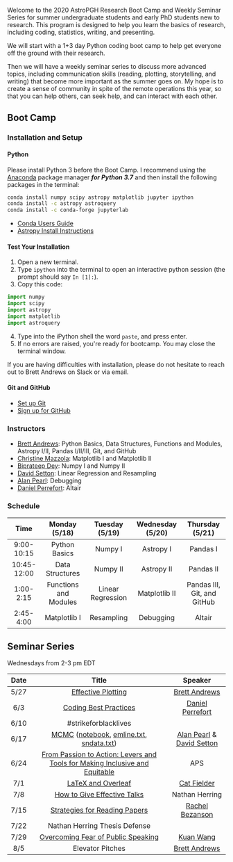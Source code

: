Welcome to the 2020 AstroPGH Research Boot Camp and Weekly Seminar Series for summer undergraduate students and early PhD students new to research.  This program is designed to help you learn the basics of research, including coding, statistics, writing, and presenting.

We will start with a 1+3 day Python coding boot camp to help get everyone off the ground with their research.

Then we will have a weekly seminar series to discuss more advanced topics, including communication skills (reading, plotting, storytelling, and writing) that become more important as the summer goes on. My hope is to create a sense of community in spite of the remote operations this year, so that you can help others, can seek help, and can interact with each other.

## Boot Camp
### Installation and Setup
#### Python
Please install Python 3 before the Boot Camp. I recommend using the [Anaconda](https://www.anaconda.com/products/individual) package manager **_for Python 3.7_** and then install the following packages in the terminal:
```bash
conda install numpy scipy astropy matplotlib jupyter ipython
conda install -c astropy astroquery
conda install -c conda-forge jupyterlab
```

- [Conda Users Guide](https://conda.io/docs/user-guide/index.html)
- [Astropy Install Instructions](http://docs.astropy.org/en/stable/install.html)

#### Test Your Installation

1. Open a new terminal.
2. Type `ipython` into the terminal to open an interactive python session (the prompt should say `In [1]:`).
3. Copy this code:
```python
import numpy
import scipy
import astropy
import matplotlib
import astroquery
```
4. Type into the iPython shell the word `paste`, and press enter.
5. If no errors are raised, you're ready for bootcamp. You may close the terminal window.

If you are having difficulties with installation, please do not hesitate to reach out to Brett Andrews on Slack or via email.

#### Git and GitHub
- [Set up Git](https://help.github.com/articles/set-up-git/)
- [Sign up for GitHub](https://help.github.com/en/github/getting-started-with-github/signing-up-for-github)

### Instructors
- [Brett Andrews](https://bretthandrews.github.io/): Python Basics, Data Structures, Functions and Modules, Astropy I/II, Pandas I/II/III, Git, and GitHub
- [Christine Mazzola](https://cnmazz.github.io/): Matplotlib I and Matplotlib II
- [Biprateep Dey](https://biprateep.github.io/): Numpy I and Numpy II
- [David Setton](https://davidjsetton.github.io/): Linear Regression and Resampling
- [Alan Pearl](https://alanpearl.github.io/): Debugging
- [Daniel Perrefort](https://djperrefort.github.io/): Altair

### Schedule

| Time | Monday (5/18) | Tuesday (5/19) | Wednesday (5/20) | Thursday (5/21) |
|:-----:|:-----:|:-----:|:-----:|:-----:|
| 9:00-10:15 | Python Basics | Numpy I | Astropy I | Pandas I |
| 10:45-12:00 | Data Structures | Numpy II | Astropy II | Pandas II |
| 1:00-2:15 | Functions and Modules | Linear Regression | Matplotlib II | Pandas III, Git, and GitHub |
| 2:45-4:00 | Matplotlib I | Resampling | Debugging | Altair |


## Seminar Series

Wednesdays from 2-3 pm EDT

| Date | Title | Speaker |
|:-----:|:-----:|:-----:|
| 5/27 | [Effective Plotting](http://htmlpreview.github.io/?https://github.com/astropgh/astropgh-boot-camp-2020/blob/master/seminars/2020-05-27-plotting/plotting.html#/) | [Brett Andrews](https://bretthandrews.github.io) |
| 6/3  | [Coding Best Practices](seminars/coding_best_practices_2020-06-03.pdf) | [Daniel Perrefort](https://djperrefort.github.io/) |
| 6/10 | #strikeforblacklives |  |
| 6/17 | [MCMC](https://docs.google.com/presentation/d/1mVGKmY52kZpGOlFE78-F5ZXD1ciMeQKnq6srPQqFzqw/edit?usp=sharing) ([notebook](seminars/2020-06-17-mcmc/mcmc_notebook.ipynb), [emline.txt](seminars/2020-06-17-mcmc/emline.txt), [sndata.txt](seminars/2020-06-17-mcmc/sndata.txt)) | [Alan Pearl](https://alanpearl.github.io/) & [David Setton](https://davidjsetton.github.io/) |
| 6/24 | [From Passion to Action: Levers and Tools for Making Inclusive and Equitable](https://info.aps.org/delta-phy-webinar) | APS |
| 7/1  | [LaTeX and Overleaf](seminars/latex_2020-07-01.pdf) | [Cat Fielder](https://cfielder.github.io/) |
| 7/8  | [How to Give Effective Talks](seminars/effective_talks_2020-07-08.pdf) | Nathan Herring |
| 7/15 | [Strategies for Reading Papers](https://arxiv.org/abs/2006.12566) | [Rachel Bezanson](https://rachelbezanson.github.io/) |
| 7/22 | Nathan Herring Thesis Defense |  |
| 7/29 | [Overcoming Fear of Public Speaking](seminars/public_speaking_2020-07-29.pdf) | [Kuan Wang](https://kuanwang-astro.github.io/) |
| 8/5 | Elevator Pitches | [Brett Andrews](https://bretthandrews.github.io/) |
